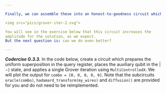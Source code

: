 ```yaml
---

Finally, we can assemble these into an honest-to-goodness circuit which initializes the state and applies the Grover operator once:

<img src="pics/grover-iter-2.svg">

You will see in the exercise below that this circuit increases the
amplitude for the solution, as we expect.
But the next question is: can we do even better?

---
```


***Codercise G.3.3.*** In the code below, create a circuit which
   prepares the uniform superposition in the query register, places
   the auxiliary qubit in the $\vert -\rangle$ state, and applies a
   single Grover iteration using ``MultiControlledX``. We will plot
   the output for ``combo = [0, 0, 0, 0, 0]``. Note that the
   subcircuits ``oracle(combo)``, ``hadamard_transform(my_wires)`` and
   ``diffusion()`` are provided for you and do not need to be reimplemented.
